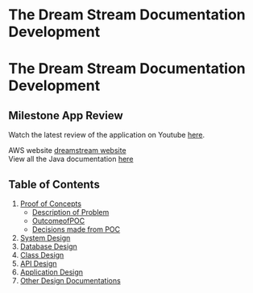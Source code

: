 # The Dream Stream Documentation Development
# The Dream Stream Documentation Development


## Milestone App Review
Watch the latest review of the application on Youtube [here](https://www.youtube.com/embed/3njvE3QVbVk). 

AWS website [dreamstream website](http://thedreamstream.us-east-2.elasticbeanstalk.com)  
View all the Java documentation [here](https://mmitar.github.io/capstone/)

## Table of Contents
1. [Proof of Concepts](https://github.com/mmitar/capstone/tree/master/_Proof%20of%20Concept)
	* [Description of Problem](#functional-requirements)
	* [OutcomeofPOC](#non-functional-requirements)
	* [Decisions made from POC](#non-functional-requirements)	
2. [System Design](https://github.com/mmitar/capstone/tree/master/_System%20Design)
3. [Database Design](https://github.com/mmitar/capstone/tree/master/_Database%20Design)	
4. [Class Design](https://github.com/mmitar/capstone/tree/master/_Class%20Design)	
5. [API Design](https://github.com/mmitar/capstone/tree/master/_API%20Design)
6. [Application Design](https://github.com/mmitar/capstone/tree/master/_Application%20Design)
7. [Other Design Documentations](https://github.com/mmitar/capstone/tree/master/_Other)
